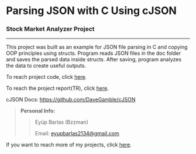 # Parsing JSON with C Using cJSON 
### Stock Market Analyzer Project
--------------------------------------------------

This project was built as an example for JSON file parsing in C and copying OOP principles using structs. Program reads JSON files in the doc folder and saves the parsed data inside structs. After saving, program analyzes the data to create useful outputs.

To reach project code, click [here](https://github.com/eyupbarlas/JSON-Parsing-With-C-Example/tree/main/Stock%20Market%20Parser%20with%20C "Stock Market Analyzer").

To reach the project report(TR), click [here](https://github.com/eyupbarlas/JSON-Parsing-With-C-Example/tree/main/Stock%20Market%20Parser%20with%20C/doc "Türkçe Rapor").

cJSON Docs: https://github.com/DaveGamble/cJSON

> **Personal Info:**
>
>> Eyüp Barlas (Bzzman)
>> 
>> Email: <eyupbarlas2134@gmail.com>

If you want to reach more of my projects, click [here](https://github.com/eyupbarlas/BzzmansProjects "Bzzmans Projects").
